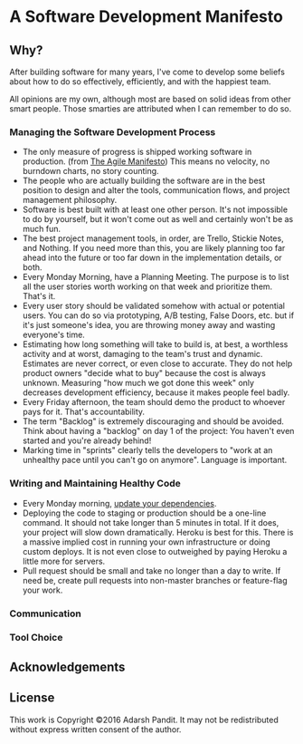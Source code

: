 # A Software Development Manifesto

## Why?

After building software for many years,
I've come to develop some beliefs
about how to do so effectively,
efficiently,
and with the happiest team.

All opinions are my own,
although most are based on
solid ideas from other smart people.
Those smarties are attributed
when I can remember to do so.

### Managing the Software Development Process

* The only measure of progress is shipped working software in production. (from
  [The Agile Manifesto]) This means no velocity, no burndown charts, no story
  counting.
* The people who are actually building the software are in the best position to
  design and alter the tools, communication flows, and project management
  philosophy.
* Software is best built with at least one other person.
  It's not impossible to do by yourself, but it won't come out as well
  and certainly won't be as much fun.
* The best project management tools, in order, are Trello, Stickie Notes,
  and Nothing. If you need more than this, you are likely planning too far ahead
  into the future or too far down in the implementation details, or both.
* Every Monday Morning, have a Planning Meeting. The purpose is to list all the
  user stories worth working on that week and prioritize them. That's it.
* Every user story should be validated somehow with actual or potential users.
  You can do so via prototyping, A/B testing, False Doors, etc. but if it's just
  someone's idea, you are throwing money away and wasting everyone's time.
* Estimating how long something will take to build is, at best, a worthless
  activity and at worst, damaging to the team's trust and dynamic. Estimates are
  never correct, or even close to accurate. They do not help product owners
  "decide what to buy" because the cost is always unknown. Measuring "how much
  we got done this week" only decreases development efficiency, because it makes
  people feel badly.
* Every Friday afternoon, the team should demo the product to whoever pays for
  it. That's accountability.
* The term "Backlog" is extremely discouraging and should be avoided. Think
  about having a "backlog" on day 1 of the project: You haven't even started and
  you're already behind!
* Marking time in "sprints" clearly tells the developers to
  "work at an unhealthy pace until you can't go on anymore".
  Language is important.

[The Agile Manifesto]: http://www.agilemanifesto.org

### Writing and Maintaining Healthy Code

* Every Monday morning, [update your dependencies].
* Deploying the code to staging or production should be a one-line command.
  It should not take longer than 5 minutes in total. If it does, your project
  will slow down dramatically. Heroku is best for this. There is a massive
  implied cost in running your own infrastructure or doing custom deploys. It is
  not even close to outweighed by paying Heroku a little more for servers.
* Pull request should be small and take no longer than a day to write. If need
  be, create pull requests into non-master branches or feature-flag your work.

[update your dependencies]: http://adarsh.io/save-money-and-be-happier-by-updating-your-gems-every-monday-morning/

### Communication

### Tool Choice

## Acknowledgements

## License

This work is Copyright ©2016
Adarsh Pandit.
It may not be redistributed
without express written consent
of the author.
